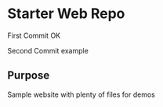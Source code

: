 # Starter Web Repo

First Commit OK 

Second Commit example

## Purpose

Sample website with plenty of files for demos